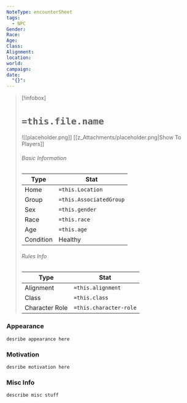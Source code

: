 ```yaml
---
NoteType: encounterSheet
tags:
  - NPC
Gender: 
Race: 
Age: 
Class: 
Alignment: 
location: 
world: 
campaign: 
date:
  "{}":
---
```


> [!infobox]
> # `=this.file.name`
> ![[placeholder.png]]
> [[z_Attachments/placeholder.png|Show To Players]]
> ###### Basic Information
> Type | Stat |
> ---|---|
> Home | `=this.Location` |
> Group | `=this.AssociatedGroup` |
> Sex | `=this.gender` |
> Race | `=this.race` |
> Age| `=this.age` |
> ﻿﻿Condition | Healthy |
> ###### Rules Info
> Type | Stat |
> ---|---|
> Alignment | `=this.alignment` |
> Class | `=this.class` |
> Character Role | `=this.character-role` |


### Appearance
	desribe appearance here

### Motivation

	desribe motivation here

### Misc Info

	describe misc stuff



